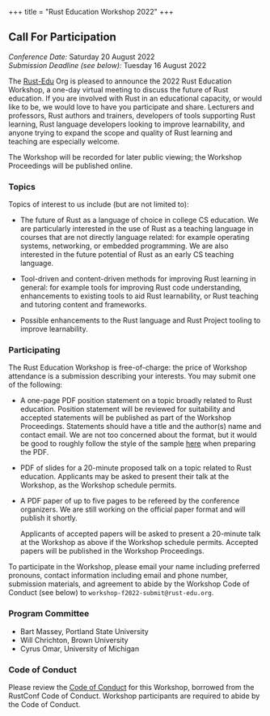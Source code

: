 +++
title = "Rust Education Workshop 2022"
+++

## Call For Participation

*Conference Date:* Saturday 20 August 2022  
*Submission Deadline (see below):* Tuesday 16 August 2022

The [Rust-Edu](http://rust-edu.org) Org is pleased to
announce the 2022 Rust Education Workshop, a one-day virtual
meeting to discuss the future of Rust education. If you are
involved with Rust in an educational capacity, or would like
to be, we would love to have you participate and
share. Lecturers and professors, Rust authors and trainers,
developers of tools supporting Rust learning, Rust language
developers looking to improve learnability, and anyone
trying to expand the scope and quality of Rust learning and
teaching are especially welcome.

The Workshop will be recorded for later public viewing; the
Workshop Proceedings will be published online.

### Topics

Topics of interest to us include (but are not limited to):

* The future of Rust as a language of choice in college CS
  education. We are particularly interested in the use of
  Rust as a teaching language in courses that are not
  directly language related: for example operating systems,
  networking, or embedded programming. We are also
  interested in the future potential of Rust as an early CS
  teaching language.

* Tool-driven and content-driven methods for improving Rust
  learning in general: for example tools for improving Rust
  code understanding, enhancements to existing tools to aid
  Rust learnability, or Rust teaching and tutoring content
  and frameworks.

* Possible enhancements to the Rust language and Rust
  Project tooling to improve learnability.

### Participating

The Rust Education Workshop is free-of-charge: the price of
Workshop attendance is a submission describing your
interests. You may submit one of the following:

* A one-page PDF position statement on a topic broadly
  related to Rust education. Position statement will be
  reviewed for suitability and accepted statements will be
  published as part of the Workshop Proceedings. Statements
  should have a title and the author(s) name and contact
  email. We are not too concerned about the format, but it
  would be good to roughly follow the style of the sample
  [here](/workshop/statement-template.pdf) when preparing the PDF.

* PDF of slides for a 20-minute proposed talk on a topic
  related to Rust education. Applicants may be asked to
  present their talk at the Workshop, as the Workshop
  schedule permits.

* A PDF paper of up to five pages to be refereed by the
  conference organizers. We are still working on the
  official paper format and will publish it shortly.

  Applicants of accepted papers will be asked to present a
  20-minute talk at the Workshop as above if the Workshop
  schedule permits. Accepted papers will be published in the
  Workshop Proceedings.

To participate in the Workshop, please email your name
including preferred pronouns, contact information including
email and phone number, submission materials, and agreement
to abide by the Workshop Code of Conduct (see below) to
`workshop-f2022-submit@rust-edu.org`.

### Program Committee

* Bart Massey, Portland State University
* Will Chrichton, Brown University
* Cyrus Omar, University of Michigan

### Code of Conduct

Please review the [Code of Conduct](code-of-conduct) for
this Workshop, borrowed from the RustConf Code of Conduct.
Workshop participants are required to abide by the Code of
Conduct.
